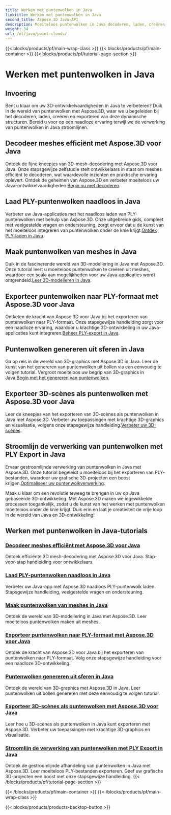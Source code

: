 ```yaml
---
title: Werken met puntenwolken in Java
linktitle: Werken met puntenwolken in Java
second_title: Aspose.3D Java-API
description: Moeiteloos puntenwolken in Java decoderen, laden, creëren, exporteren en stroomlijnen met Aspose.3D-tutorials. Verbeter uw 3D-ontwikkelingsvaardigheden stap voor stap.
weight: 34
url: /nl/java/point-clouds/
---
```


{{< blocks/products/pf/main-wrap-class >}}
{{< blocks/products/pf/main-container >}}
{{< blocks/products/pf/tutorial-page-section >}}

# Werken met puntenwolken in Java


## Invoering

Bent u klaar om uw 3D-ontwikkelvaardigheden in Java te verbeteren? Duik in de wereld van puntenwolken met Aspose.3D, waar we u begeleiden bij het decoderen, laden, creëren en exporteren van deze dynamische structuren. Bereid u voor op een naadloze ervaring terwijl we de verwerking van puntenwolken in Java stroomlijnen.

## Decodeer meshes efficiënt met Aspose.3D voor Java
 Ontdek de fijne kneepjes van 3D-mesh-decodering met Aspose.3D voor Java. Onze stapsgewijze zelfstudie stelt ontwikkelaars in staat om meshes efficiënt te decoderen, wat waardevolle inzichten en praktische ervaring oplevert. Ontdek de geheimen van Aspose.3D en verbeter moeiteloos uw Java-ontwikkelvaardigheden.[Begin nu met decoderen](./decode-meshes-java/).

## Laad PLY-puntenwolken naadloos in Java
 Verbeter uw Java-applicaties met het naadloos laden van PLY-puntenwolken met behulp van Aspose.3D. Onze uitgebreide gids, compleet met veelgestelde vragen en ondersteuning, zorgt ervoor dat u de kunst van het moeiteloos integreren van puntenwolken onder de knie krijgt.[Ontdek PLY-laden in Java](./load-ply-point-clouds-java/).

## Maak puntenwolken van meshes in Java
Duik in de fascinerende wereld van 3D-modellering in Java met Aspose.3D. Onze tutorial leert u moeiteloos puntenwolken te creëren uit meshes, waardoor een scala aan mogelijkheden voor uw Java-applicaties wordt ontgrendeld.[Leer 3D-modelleren in Java](./create-point-clouds-java/).

## Exporteer puntenwolken naar PLY-formaat met Aspose.3D voor Java
 Ontketen de kracht van Aspose.3D voor Java bij het exporteren van puntenwolken naar PLY-formaat. Onze stapsgewijze handleiding zorgt voor een naadloze ervaring, waardoor u krachtige 3D-ontwikkeling in uw Java-applicaties kunt integreren.[Beheer PLY-export in Java](./export-point-clouds-ply-java/).

## Puntenwolken genereren uit sferen in Java
 Ga op reis in de wereld van 3D-graphics met Aspose.3D in Java. Leer de kunst van het genereren van puntenwolken uit bollen via een eenvoudig te volgen tutorial. Vergroot moeiteloos uw begrip van 3D-graphics in Java.[Begin met het genereren van puntenwolken](./generate-point-clouds-spheres-java/).

## Exporteer 3D-scènes als puntenwolken met Aspose.3D voor Java
Leer de kneepjes van het exporteren van 3D-scènes als puntenwolken in Java met Aspose.3D. Verbeter uw toepassingen met krachtige 3D-graphics en visualisatie, volgens onze stapsgewijze handleiding.[Verbeter uw 3D-scènes](./export-3d-scenes-point-clouds-java/).

## Stroomlijn de verwerking van puntenwolken met PLY Export in Java
 Ervaar gestroomlijnde verwerking van puntenwolken in Java met Aspose.3D. Onze tutorial begeleidt u moeiteloos bij het exporteren van PLY-bestanden, waardoor uw grafische 3D-projecten een boost krijgen.[Optimaliseer uw puntenwolkverwerking](./ply-export-point-clouds-java/).

Maak u klaar om een revolutie teweeg te brengen in uw op Java gebaseerde 3D-ontwikkeling. Met Aspose.3D maken we ingewikkelde processen toegankelijk, zodat u de kunst van het werken met puntenwolken moeiteloos onder de knie krijgt. Duik erin en laat je creativiteit de vrije loop in de wereld van Java en 3D-ontwikkeling!
## Werken met puntenwolken in Java-tutorials
### [Decodeer meshes efficiënt met Aspose.3D voor Java](./decode-meshes-java/)
Ontdek efficiënte 3D mesh-decodering met Aspose.3D voor Java. Stap-voor-stap handleiding voor ontwikkelaars.
### [Laad PLY-puntenwolken naadloos in Java](./load-ply-point-clouds-java/)
Verbeter uw Java-app met Aspose.3D naadloos PLY-puntenwolk laden. Stapsgewijze handleiding, veelgestelde vragen en ondersteuning.
### [Maak puntenwolken van meshes in Java](./create-point-clouds-java/)
Ontdek de wereld van 3D-modellering in Java met Aspose.3D. Leer moeiteloos puntenwolken maken uit meshes.
### [Exporteer puntenwolken naar PLY-formaat met Aspose.3D voor Java](./export-point-clouds-ply-java/)
Ontdek de kracht van Aspose.3D voor Java bij het exporteren van puntenwolken naar PLY-formaat. Volg onze stapsgewijze handleiding voor een naadloze 3D-ontwikkeling.
### [Puntenwolken genereren uit sferen in Java](./generate-point-clouds-spheres-java/)
Ontdek de wereld van 3D-graphics met Aspose.3D in Java. Leer puntenwolken uit bollen genereren met deze eenvoudig te volgen tutorial.
### [Exporteer 3D-scènes als puntenwolken met Aspose.3D voor Java](./export-3d-scenes-point-clouds-java/)
Leer hoe u 3D-scènes als puntenwolken in Java kunt exporteren met Aspose.3D. Verbeter uw toepassingen met krachtige 3D-graphics en visualisatie.
### [Stroomlijn de verwerking van puntenwolken met PLY Export in Java](./ply-export-point-clouds-java/)
Ontdek de gestroomlijnde afhandeling van puntenwolken in Java met Aspose.3D. Leer moeiteloos PLY-bestanden exporteren. Geef uw grafische 3D-projecten een boost met onze stapsgewijze handleiding.
{{< /blocks/products/pf/tutorial-page-section >}}

{{< /blocks/products/pf/main-container >}}
{{< /blocks/products/pf/main-wrap-class >}}

{{< blocks/products/products-backtop-button >}}
